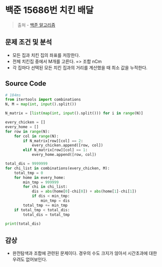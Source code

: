 # 백준 15686번 치킨 배달

> 출처 - [백준 알고리즘](https://www.acmicpc.net/)

## 문제 조건 및 분석

- 모든 집과 치킨 집의 좌표를 저장한다.
- 전체 치킨집 중에서 M개를 고른다. => 조합 nCm
- 각 집마다 선택된 모든 치킨 집과의 거리를 계산했을 때 최소 값을 누적한다.

## Source Code

```python
# 184ms
from itertools import combinations
N, M = map(int, input().split())

N_matrix = [list(map(int, input().split())) for i in range(N)]

every_chicken = []
every_home = []
for row in range(N):
    for col in range(N):
        if N_matrix[row][col] == 2:
            every_chicken.append([row, col])
        elif N_matrix[row][col] == 1:
            every_home.append([row, col])

total_dis = 9999999
for chi_list in combinations(every_chicken, M):
    total_tmp = 0
    for home in every_home:
        min_tmp = 999999
        for chi in chi_list:
            dis = abs(home[0]-chi[0]) + abs(home[1]-chi[1])
            if dis < min_tmp:
                min_tmp = dis
        total_tmp += min_tmp
    if total_tmp < total_dis:
        total_dis = total_tmp

print(total_dis)
```

## 감상

- 완전탐색과 조합에 관련된 문제이다. 경우의 수도 크지가 않아서 시간초과에 대한 우려도 없어보인다.

